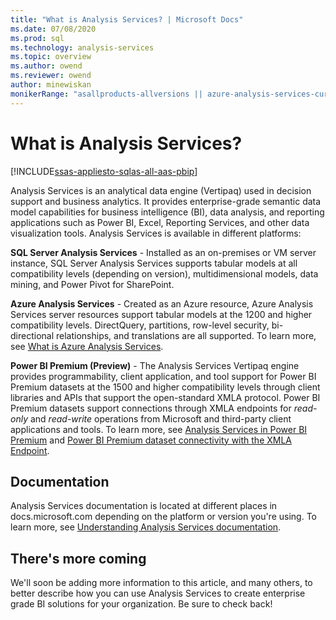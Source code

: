 ```yaml
---
title: "What is Analysis Services? | Microsoft Docs"
ms.date: 07/08/2020
ms.prod: sql
ms.technology: analysis-services
ms.topic: overview
ms.author: owend
ms.reviewer: owend
author: minewiskan
monikerRange: "asallproducts-allversions || azure-analysis-services-current || power-bi-premium-current || >= sql-analysis-services-2016"
---
```

# What is Analysis Services?

[!INCLUDE[ssas-appliesto-sqlas-all-aas-pbip](includes/ssas-appliesto-sqlas-all-aas-pbip.md)]

Analysis Services is an analytical data engine (Vertipaq) used in decision support and business analytics. It provides enterprise-grade semantic data model capabilities for business intelligence (BI), data analysis, and reporting applications such as Power BI, Excel, Reporting Services, and other data visualization tools. Analysis Services is available in different platforms:

**SQL Server Analysis Services** - Installed as an on-premises or VM server instance, SQL Server Analysis Services supports tabular models at all compatibility levels (depending on version), multidimensional models, data mining, and Power Pivot for SharePoint.

**Azure Analysis Services** - Created as an Azure resource, Azure Analysis Services server resources support tabular models at the 1200 and higher compatibility levels. DirectQuery, partitions, row-level security, bi-directional relationships, and translations are all supported. To learn more, see [What is Azure Analysis Services](/azure/analysis-services/analysis-services-overview).

**Power BI Premium (Preview)** - The Analysis Services Vertipaq engine provides programmability, client application, and tool support for Power BI Premium datasets at the 1500 and higher compatibility levels through client libraries and APIs that support the open-standard XMLA protocol. Power BI Premium datasets support connections through XMLA endpoints for *read-only* and *read-write* operations from Microsoft and third-party client applications and tools. To learn more, see [Analysis Services in Power BI Premium](https://docs.microsoft.com/power-bi/service-premium-what-is#analysis-services-in-power-bi-premium-preview) and [Power BI Premium dataset connectivity with the XMLA Endpoint](https://docs.microsoft.com/power-bi/service-premium-connect-tools).

## Documentation

Analysis Services documentation is located at different places in docs.microsoft.com depending on the platform or version you're using. To learn more, see [Understanding Analysis Services documentation](analysis-services-docs.md).

## There's more coming

We'll soon be adding more information to this article, and many others, to better describe how you can use Analysis Services to create enterprise grade BI solutions for your organization. Be sure to check back!
